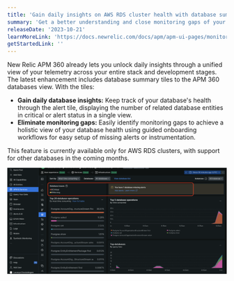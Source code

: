 ```yaml
---
title: 'Gain daily insights on AWS RDS cluster health with database summary tiles.'
summary: 'Get a better understanding and close monitoring gaps of your databases in APM 360 '
releaseDate: '2023-10-21'
learnMoreLink: 'https://docs.newrelic.com/docs/apm/apm-ui-pages/monitoring/databases-page-view-operations-throughput-response-time/'
getStartedLink: ''
---
```


New Relic APM 360 already lets you unlock daily insights through a unified view of your telemetry across your entire stack and development stages.  The latest enhancement includes database summary tiles to the APM 360 databases view.  With the tiles:

* **Gain daily database insights:** Keep track of your database's health through the alert tile, displaying the number of related database entities in critical or alert status in a single view.
* **Eliminate monitoring gaps:** Easily identify  monitoring gaps to achieve a holistic view of your database health using guided onboarding workflows for  easy  setup of missing alerts or instrumentation.

This feature is currently available only for AWS RDS clusters, with support for  other databases in the coming months.



![AWS RDS cluster health ](./images/aws_databases.png "A screenshot that AWS RDS health status")
